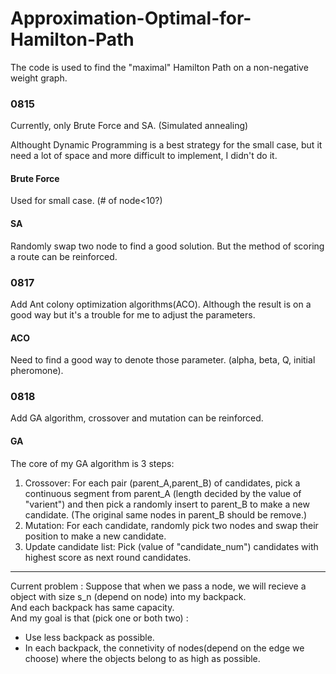 # Approximation-Optimal-for-Hamilton-Path  

The code is used to find the "maximal" Hamilton Path on a non-negative weight graph.   

### 0815  
Currently, only Brute Force and SA. (Simulated annealing)  

Althought Dynamic Programming is a best strategy for the small case, but it need a lot of space and more difficult to implement, I didn't do it.   
#### Brute Force  
Used for small case. (# of node<10?)  
#### SA  
Randomly swap two node to find a good solution. But the method of scoring a route can be reinforced.  

### 0817  
Add Ant colony optimization algorithms(ACO). Although the result is on a good way but it's a trouble for me to adjust the parameters.

#### ACO  
Need to find a good way to denote those parameter. (alpha, beta, Q, initial pheromone).

### 0818
Add GA algorithm, crossover and mutation can be reinforced.  

#### GA  
The core of my GA algorithm is 3 steps:  
1. Crossover: For each pair (parent_A,parent_B) of candidates, pick a continuous segment from parent_A (length decided by the value of "varient") and then pick a randomly insert to parent_B to make a new candidate. (The original same nodes in parent_B should be remove.)
2. Mutation: For each candidate, randomly pick two nodes and swap their position to make a new candidate.
3. Update candidate list: Pick (value of "candidate_num") candidates with highest score as next round candidates.

-------------
Current problem : 
Suppose that when we pass a node, we will recieve a object with size s_n (depend on node) into my backpack.  
And each backpack has same capacity.  
And my goal is that (pick one or both two) :
* Use less backpack as possible.  
* In each backpack, the connetivity of nodes(depend on the edge we choose) where the objects belong to as high as possible.
